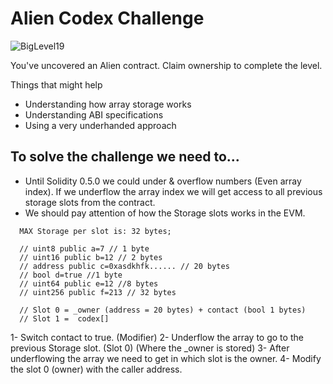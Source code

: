 # Alien Codex Challenge
![BigLevel19](https://user-images.githubusercontent.com/102038261/220411016-a732730a-1e20-4c14-a4ae-6d8c694c80bf.svg)

You've uncovered an Alien contract. Claim ownership to complete the level.

  Things that might help

- Understanding how array storage works
- Understanding ABI specifications
- Using a very underhanded approach

## To solve the challenge we need to...

- Until Solidity 0.5.0 we could under & overflow numbers (Even array index). If we underflow the array index we will get access to all previous storage slots from the contract.
- We should pay attention of how the Storage slots works in the EVM.
```
  MAX Storage per slot is: 32 bytes;
  
  // uint8 public a=7 // 1 byte
  // uint16 public b=12 // 2 bytes
  // address public c=0xasdkhfk...... // 20 bytes
  // bool d=true //1 byte
  // uint64 public e=12 //8 bytes
  // uint256 public f=213 // 32 bytes
  
  // Slot 0 = _owner (address = 20 bytes) + contact (bool 1 bytes) 
  // Slot 1 =  codex[]
```
1- Switch contact to true. (Modifier)
2- Underflow the array to go to the previous Storage slot. (Slot 0) (Where the _owner is stored)
3- After underflowing the array we need to get in which slot is the owner.
4- Modify the slot 0 (owner) with the caller address.

